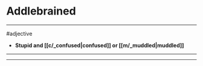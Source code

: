 # Addlebrained
---
#adjective
- **Stupid and [[c/_confused|confused]] or [[m/_muddled|muddled]]**
---
---
